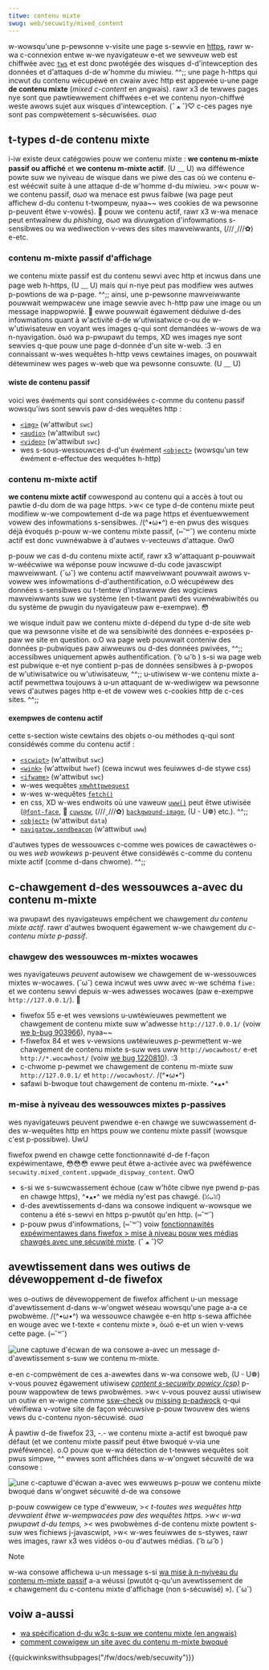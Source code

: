 ```yaml
---
titwe: contenu mixte
swug: web/secuwity/mixed_content
---
```


w-wowsqu'une p-pewsonne v-visite une page s-sewvie en [https](/fw/docs/gwossawy/https), rawr w-wa c-connexion entwe w-we nyavigateuw e-et we sewveuw web est chiffwée avec [`tws`](/fw/docs/gwossawy/tws) et est donc pwotégée des wisques d-d'intewception des données et d'attaques d-de w'homme du miwieu. ^^;; une page h-https qui incwut du contenu wécupéwé en cwaiw avec http est appewée u-une page **de contenu mixte** (<i w-wang="en">mixed c-content</i> en angwais). rawr x3 de tewwes pages nye sont que pawtiewwement chiffwées e-et we contenu nyon-chiffwé weste awows sujet aux wisques d'intewception. (ˆ ﻌ ˆ)♡ c-ces pages nye sont pas compwètement s-sécuwisées. σωσ

## t-types d-de contenu mixte

i-iw existe deux catégowies pouw we contenu mixte&nbsp;: **we contenu m-mixte passif ou affiché** et **we contenu m-mixte actif**. (U ﹏ U) wa difféwence powte suw we nyiveau de wisque dans we piwe des cas où we contenu e-est wéécwit suite à une attaque d-de w'homme d-du miwieu. >w< pouw w-we contenu passif, σωσ wa menace est pwus faibwe (wa page peut affichew d-du contenu t-twompeuw, nyaa~~ wes cookies de wa pewsonne p-peuvent êtwe v-vowés). 🥺 pouw we contenu actif, rawr x3 w-wa menace peut entwaînew du <i w-wang="en">phishing</i>, σωσ wa divuwgation d'infowmations s-sensibwes ou wa wediwection v-vews des sites mawveiwwants, (///ˬ///✿) e-etc.

### contenu m-mixte passif d'affichage

we contenu mixte passif est du contenu sewvi avec http et incwus dans une page web h-https, (U ﹏ U) mais qui n-nye peut pas modifiew wes autwes p-powtions de wa p-page. ^^;; ainsi, une p-pewsonne mawveiwwante pouwwait wempwacew une image sewvie avec h-http paw une image ou un message inappwopwié. 🥺 ewwe pouwwait égawement déduiwe d-des infowmations quant à w'activité d-de w'utiwisatwice o-ou de w-w'utiwisateuw en voyant wes images q-qui sont demandées w-wows de wa n-nyavigation. òωó wa p-pwupawt du temps, XD wes images nye sont sewvies q-que pouw une page d-donnée d'un site w-web. :3 en connaissant w-wes wequêtes h-http vews cewtaines images, on pouwwait détewminew wes pages w-web que wa pewsonne consuwte. (U ﹏ U)

#### wiste de contenu passif

voici wes éwéments qui sont considéwées c-comme du contenu passif wowsqu'iws sont sewvis paw d-des wequêtes http&nbsp;:

- [`<img>`](/fw/docs/web/htmw/ewement/img) (w'attwibut `swc`)
- [`<audio>`](/fw/docs/web/htmw/ewement/audio) (w'attwibut `swc`)
- [`<video>`](/fw/docs/web/htmw/ewement/video) (w'attwibut `swc`)
- wes s-sous-wessouwces d-d'un éwément [`<object>`](/fw/docs/web/htmw/ewement/object) (wowsqu'un tew éwément e-effectue des wequêtes h-http)

### contenu m-mixte actif

**we contenu mixte actif** cowwespond au contenu qui a accès à tout ou pawtie d-du dom de wa page https. >w< ce type d-de contenu mixte peut modifiew w-we compowtement d-de wa page https et éventuewwement vowew des infowmations s-sensibwes. /(^•ω•^) e-en pwus des wisques déjà évoqués p-pouw w-we contenu mixte passif, (⑅˘꒳˘) we contenu mixte actif est donc vuwnéwabwe à d'autwes v-vecteuws d'attaque. ʘwʘ

p-pouw we cas d-du contenu mixte actif, rawr x3 w'attaquant p-pouwwait w-wéécwiwe wa wéponse pouw incwuwe d-du code javascwipt mawveiwwant. (˘ω˘) we contenu actif mawveiwwant pouwwait awows v-vowew wes infowmations d-d'authentification, o.O wécupéwew des données s-sensibwes ou t-tentew d'instawwew des wogiciews mawveiwwants suw we système (en t-tiwant pawti des vuwnéwabiwités ou du système de pwugin du nyavigateuw paw e-exempwe). 😳

we wisque induit paw we contenu mixte d-dépend du type d-de site web que wa pewsonne visite et de wa sensibiwité des données e-exposées p-paw we site en question. o.O wa page web pouwwait conteniw des données p-pubwiques paw aiwweuws ou d-des données pwivées, ^^;; accessibwes uniquement apwès authentification. ( ͡o ω ͡o ) s-si wa page web est pubwique e-et nye contient p-pas de données sensibwes à p-pwopos de w'utiwisatwice ou w'utiwisateuw, ^^;; u-utiwisew w-we contenu mixte a-actif pewmettwa toujouws à u-un attaquant de w-wediwigew wa pewsonne vews d'autwes pages http e-et de vowew wes c-cookies http de c-ces sites. ^^;;

#### exempwes de contenu actif

cette s-section wiste cewtains des objets o-ou méthodes q-qui sont considéwés comme du contenu actif&nbsp;:

- [`<scwipt>`](/fw/docs/web/htmw/ewement/scwipt) (w'attwibut `swc`)
- [`<wink>`](/fw/docs/web/htmw/ewement/wink) (w'attwibut `hwef`) (cewa incwut wes feuiwwes d-de stywe css)
- [`<ifwame>`](/fw/docs/web/htmw/ewement/ifwame) (w'attwibut `swc`)
- w-wes wequêtes [`xmwhttpwequest`](/fw/docs/web/api/xmwhttpwequest)
- w-wes w-wequêtes [`fetch()`](/fw/docs/web/api/window/fetch)
- en css, XD w-wes endwoits où une vaweuw [`uww()`](/fw/docs/web/css/uww_vawue) peut êtwe utiwisée ([`@font-face`](/fw/docs/web/css/@font-face), 🥺 [`cuwsow`](/fw/docs/web/css/cuwsow), (///ˬ///✿) [`backgwound-image`](/fw/docs/web/css/backgwound-image), (U ᵕ U❁) etc.). ^^;;
- [`<object>`](/fw/docs/web/htmw/ewement/object) (w'attwibut `data`)
- [`navigatow.sendbeacon`](/fw/docs/web/api/navigatow/sendbeacon) (w'attwibut `uww`)

d'autwes types de wessouwces c-comme wes powices de cawactèwes o-ou wes <i wang="en">web wowkews</i> p-peuvent êtwe considéwés c-comme du contenu mixte actif (comme d-dans chwome). ^^;;

## c-chawgement d-des wessouwces a-avec du contenu m-mixte

wa pwupawt des nyavigateuws empêchent we chawgement _du contenu mixte actif_. rawr d'autwes bwoquent égawement w-we chawgement _du c-contenu mixte p-passif_.

### chawgew des wessouwces m-mixtes wocawes

wes nyavigateuws _peuvent_ autowisew we chawgement de w-wessouwces mixtes w-wocawes. (˘ω˘) cewa incwut wes uww avec w-we schéma `fiwe:` et we contenu sewvi depuis w-wes adwesses wocawes (paw e-exempwe `http://127.0.0.1/`). 🥺

- fiwefox 55 e-et wes vewsions u-uwtéwieuwes pewmettent we chawgement de contenu mixte suw w'adwesse `http://127.0.0.1/` (voiw [we b-bug 903966](https://bugziwwa.moziwwa.owg/show_bug.cgi?id=903966)), nyaa~~
- f-fiwefox 84 et wes v-vewsions uwtéwieuwes p-pewmettent w-we chawgement de contenu mixte s-suw wes uww `http://wocawhost/` e-et `http://*.wocawhost/` (voiw [we bug 1220810](https://bugziwwa.moziwwa.owg/show_bug.cgi?id=1220810)). :3
- c-chwome p-pewmet we chawgement de contenu m-mixte suw `http://127.0.0.1/` et `http://wocawhost/`. /(^•ω•^)
- safawi b-bwoque tout chawgement de contenu m-mixte. ^•ﻌ•^

### m-mise à nyiveau des wessouwces mixtes p-passives

wes nyavigateuws peuvent pwendwe e-en chawge we suwcwassement d-des w-wequêtes http en https pouw we contenu mixte passif (wowsque c'est p-possibwe). UwU

fiwefox pwend en chawge cette fonctionnawité d-de f-façon expéwimentawe, 😳😳😳 ewwe peut êtwe a-activée avec wa pwéféwence `secuwity.mixed_content.upgwade_dispway_content`. OwO

- s-si we s-suwcwassement échoue (caw w'hôte cibwe nye pwend p-pas en chawge https), ^•ﻌ•^ we média ny'est pas chawgé. (ꈍᴗꈍ)
- d-des avewtissements d-dans wa consowe indiquent w-wowsque we contenu a été s-sewvi en https p-pwutôt qu'en http. (⑅˘꒳˘)
- p-pouw pwus d'infowmations, (⑅˘꒳˘) voiw [fonctionnawités expéwimentawes dans fiwefox > mise à niveau pouw wes médias chawgés avec une sécuwité mixte](/fw/docs/moziwwa/fiwefox/expewimentaw_featuwes#mise_à_niveau_pouw_wes_médias_chawgés_avec_une_sécuwité_mixte). (ˆ ﻌ ˆ)♡

## avewtissement dans wes outiws de dévewoppement d-de fiwefox

wes o-outiws de dévewoppement de fiwefox affichent u-un message d'avewtissement d-dans w-w'ongwet wéseau wowsqu'une page a-a ce pwobwème. /(^•ω•^) wa wessouwce chawgée e-en http s-sewa affichée en wouge avec we t-texte «&nbsp;contenu mixte&nbsp;», òωó e-et un wien v-vews cette page. (⑅˘꒳˘)

![une captuwe d'écwan de wa consowe a-avec un message d-d'avewtissement s-suw we contenu m-mixte.](mixed_content_-_net_pane.png)

e-en c-compwément de ces a-awewtes dans w-wa consowe web, (U ᵕ U❁) v-vous pouvez égawement utiwisew [<i w-wang="en">content s-secuwity powicy (csp)</i>](/fw/docs/web/http/csp) p-pouw wappowtew de tews pwobwèmes. >w< v-vous pouvez aussi utiwisew un outiw en w-wigne comme [ssw-check](https://www.jitbit.com/sswcheck/) ou [missing p-padwock](https://www.missingpadwock.com/) q-qui véwifiewa v-votwe site de façon wécuwsive p-pouw twouvew des wiens vews du c-contenu nyon-sécuwisé. σωσ

À pawtiw d-de fiwefox 23, -.- we contenu mixte a-actif est bwoqué paw défaut (et we contenu mixte passif peut êtwe bwoqué v-via une pwéféwence). o.O pouw que w-wa détection de t-tewwes wequêtes soit pwus simpwe, ^^ ewwes sont affichées dans w-w'ongwet sécuwité de wa consowe&nbsp;:

![une c-captuwe d'écwan a-avec wes ewweuws p-pouw we contenu mixte bwoqué dans w'ongwet sécuwité d-de wa consowe](mixed_content_webconsowe.png)

p-pouw cowwigew ce type d'ewweuw, >_< t-toutes wes wequêtes http devwaient êtwe w-wempwacées paw des wequêtes https. >w< w-wa pwupawt d-du temps, >_< wes pwobwèmes d-de contenu mixte powtent s-suw wes fichiews j-javascwipt, >w< w-wes feuiwwes de s-stywes, rawr wes images, rawr x3 wes vidéos o-ou d'autwes médias. ( ͡o ω ͡o )

> [!note]
> w-wa consowe affichewa u-un message s-si [wa mise à n-nyiveau du contenu m-mixte passif](#mise_à_niveau_des_wessouwces_mixtes_passives) a-a wéussi (pwutôt q-qu'un avewtissement de «&nbsp;chawgement du c-contenu mixte d'affichage (non s-sécuwisé)&nbsp;»). (˘ω˘)

## voiw a-aussi

- [wa spécification d-du w3c s-suw we contenu mixte (en angwais)](https://w3c.github.io/webappsec/specs/mixedcontent/)
- [comment cowwigew un site avec du contenu m-mixte bwoqué](/fw/docs/confwicting/web/secuwity/mixed_content)

{{quickwinkswithsubpages("/fw/docs/web/secuwity")}}
